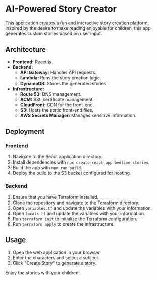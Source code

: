 # AI-Powered Story Creator

This application creates a fun and interactive story creation platform. Inspired by the desire to make reading enjoyable for children, this app generates custom stories based on user input.

## Architecture

- **Frontend:** React.js
- **Backend:**
  - **API Gateway:** Handles API requests.
  - **Lambda:** Runs the story creation logic.
  - **DynamoDB:** Stores the generated stories.
- **Infrastructure:**
  - **Route 53:** DNS management.
  - **ACM:** SSL certificate management.
  - **CloudFront:** CDN for the front-end.
  - **S3:** Hosts the static front-end files.
  - **AWS Secrets Manager:** Manages sensitive information.

## Deployment

### Frontend

1. Navigate to the React application directory.
2. Install dependencies with `npx create-react-app bedtime stories`.
3. Build the app with `npm run build`.
4. Deploy the build to the S3 bucket configured for hosting.

### Backend

1. Ensure that you have Terraform installed.
2. Clone the repository and navigate to the Terraform directory.
3. Open `variables.tf` and update the variables with your information.
4. Open `locals.tf` and update the variables with your information.
5. Run `terraform init` to initialize the Terraform configuration.
6. Run `terraform apply` to create the infrastructure.

## Usage

1. Open the web application in your browser.
2. Enter the characters and select a subject.
3. Click "Create Story" to generate a story.

Enjoy the stories with your children!